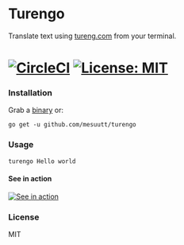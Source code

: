 Turengo
=====

Translate text using [tureng.com](http://tureng.com) from your terminal.

[![CircleCI](https://img.shields.io/circleci/project/github/mesuutt/turengo.svg?style=svg)](https://circleci.com/gh/mesuutt/turengo) [![License: MIT](https://img.shields.io/badge/License-MIT-yellow.svg)]()
=====

### Installation

Grab a [binary](https://github.com/mesuutt/turengo/releases) or: 

```
go get -u github.com/mesuutt/turengo
```

### Usage

```
turengo Hello world
```

#### See in action

[![See in action](https://asciinema.org/a/798xoun3q66mbqxpm5gmmrl07.png)](https://asciinema.org/a/798xoun3q66mbqxpm5gmmrl07?speed=1.5)


### License

MIT
